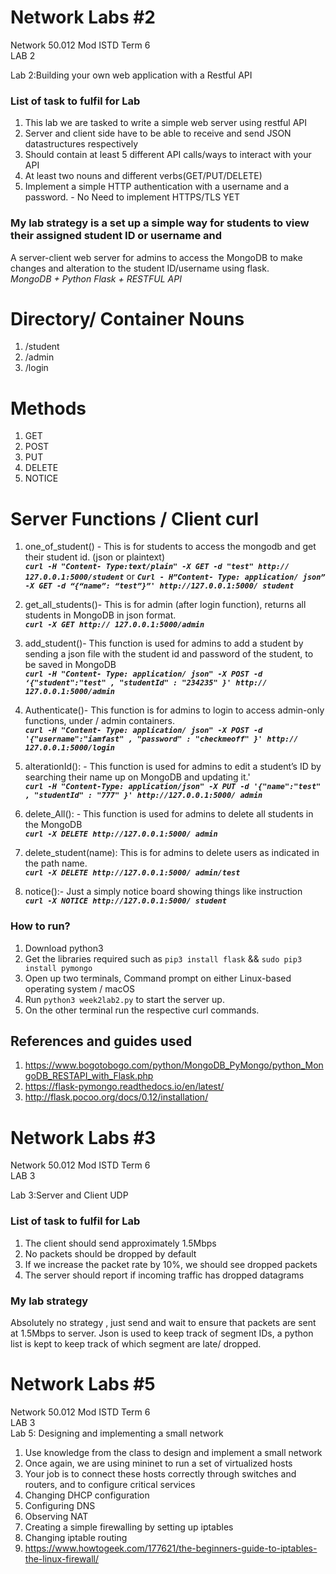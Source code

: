 # Network Labs #2
Network 50.012 Mod ISTD Term 6
<br>LAB 2<br/>

Lab 2:Building your own web application with a Restful API

### List of task to fulfil for Lab
1. This lab we are tasked to write a simple web server using restful API
2. Server and client side have to be able to receive and send JSON datastructures respectively
3. Should contain at least 5 different API calls/ways to interact with your API
4. At least two nouns and different verbs(GET/PUT/DELETE)
5. Implement a simple HTTP authentication with a username and a password. - No Need to implement HTTPS/TLS YET


### My lab strategy is a set up a simple way for students to view their assigned student ID or username and 
A server-client web server for admins to access the MongoDB to make changes and alteration to the student ID/username using flask.  
*MongoDB + Python Flask + RESTFUL API*

# Directory/ Container Nouns
1. /student
2. /admin
3. /login

# Methods
1. GET
2. POST
3. PUT
4. DELETE
5. NOTICE

# Server Functions / Client curl 
1. one_of_student() -
This is for students to
access the mongodb
and get their student
id. (json or plaintext)  
__*`curl -H "Content-
Type:text/plain" -X
GET -d "test" http://
127.0.0.1:5000/student`*__  or   __*`Curl - H”Content-
Type: application/
json” -X GET -d
“{“name”: “test”}”'
http://127.0.0.1:5000/
student`*__

2. get_all_students()-
This is for admin
(after login function),
returns all students in
MongoDB in json
format.  
__*`curl -X GET http://
127.0.0.1:5000/admin`*__ 

3. add_student()-
This function is used
for admins to add a
student by sending a
json file with the
student id and
password of the
student, to be saved in
MongoDB   
__*`curl -H "Content-
Type: application/
json" -X POST -d
‘{"student":"test" ,
"studentId" :
"234235" }' http://
127.0.0.1:5000/admin`*__

4. Authenticate()-
This function is for
admins to login to
access admin-only
functions, under /
admin containers.  
__*`curl -H "Content-
Type: application/
json" -X POST -d
'{"username":"iamfast"
, "password" :
"checkmeoff" }' http://
127.0.0.1:5000/login`*__

5. alterationId(): -
This function is used for
admins to edit a student’s
ID by searching their
name up on MongoDB
and updating it.'  
__*`curl -H "Content-Type:
application/json" -X
PUT -d '{"name":"test" ,
"studentId" : "777" }'
http://127.0.0.1:5000/
admin`*__

6. delete_All(): -
This function is used for
admins to delete all
students in the MongoDB  
__*`curl -X DELETE
http://127.0.0.1:5000/
admin`*__

7. delete_student(name):
This is for admins to
delete users as indicated
in the path name.  
__*`curl -X DELETE
http://127.0.0.1:5000/
admin/test`*__


8. notice():-
Just a simply notice
board showing things like
instruction  
__*`curl -X NOTICE
http://127.0.0.1:5000/
student`*__


### How to run?
1. Download python3
2. Get the libraries required such as `pip3 install flask` && `sudo pip3 install pymongo`
3. Open up two terminals, Command prompt on either Linux-based operating system / macOS
4. Run `python3 week2lab2.py` to start the server up.
5. On the other terminal run the respective curl commands.


## References and guides used
1. https://www.bogotobogo.com/python/MongoDB_PyMongo/python_MongoDB_RESTAPI_with_Flask.php
2. https://flask-pymongo.readthedocs.io/en/latest/
3. http://flask.pocoo.org/docs/0.12/installation/




# Network Labs #3
Network 50.012 Mod ISTD Term 6
<br>LAB 3<br/>

Lab 3:Server and Client UDP 

### List of task to fulfil for Lab
1. The client should send approximately 1.5Mbps
2. No packets should be dropped by default
3. If we increase the packet rate by 10%, we should see dropped packets
4. The server should report if incoming traffic has dropped datagrams



### My lab strategy 
Absolutely no strategy , just send and wait to ensure that packets are sent at 1.5Mbps to server.
Json is used to keep track of segment IDs, a python list is kept to keep track of which segment are late/ dropped.

# Network Labs #5
Network 50.012 Mod ISTD Term 6
<br>LAB 3<br/>
Lab 5: Designing and implementing a small network

1. Use knowledge from the class to design and implement a small network
2. Once again, we are using mininet to run a set of virtualized hosts
3. Your job is to connect these hosts correctly through switches and routers, and to configure
critical services
4. Changing DHCP configuration
5. Configuring DNS
6. Observing NAT
7. Creating a simple firewalling by setting up iptables
  1. Changing iptable routing
  2. https://www.howtogeek.com/177621/the-beginners-guide-to-iptables-the-linux-firewall/
